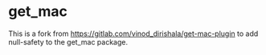 # get_mac

This is a fork from https://gitlab.com/vinod_dirishala/get-mac-plugin to add null-safety to the get_mac package.
